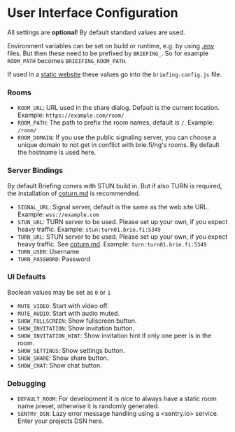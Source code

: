 # User Interface Configuration 

All settings are **optional**! By default standard values are used.

Environment variables can be set on build or runtime, e.g. by using [.env](../.env) files. But then these need to be prefixed by `BRIEFING_`. So for example `ROOM_PATH` becomes `BRIEIFING_ROOM_PATH`.

If used in a [static website](installation/website.md) these values go into the `briefing-config.js` file.

### Rooms

- `ROOM_URL`: URL used in the share dialog. Default is the current location. Example: `https://example.com/room/`
- `ROOM_PATH`: The path to prefix the room names, default is `/`. Example: `/room/`
- `ROOM_DOMAIN`: If you use the public signaling server, you can choose a unique domain to not get in conflict with brie.fi/ng's rooms. By default the hostname is used here.

### Server Bindings

By default Briefing comes with STUN build in. But if also TURN is required, the installation of [coturn.md](installation/coturn.md) is recommended.

- `SIGNAL_URL`: Signal server, default is the same as the web site URL. Example: `wss://example.com`
- `STUN_URL`: TURN server to be used. Please set up your own, if you expect heavy traffic.  Example: `stun:turn01.brie.fi:5349` 
- `TURN_URL`: STUN server to be used. Please set up your own, if you expect heavy traffic. See [coturn.md](installation/coturn.md). Example: `turn:turn01.brie.fi:5349`
- `TURN_USER`: Username
- `TURN_PASSWORD`: Password

### UI Defaults

Boolean values may be set as `0` or `1`

- `MUTE_VIDEO`: Start with video off.
- `MUTE_AUDIO`: Start with audio muted.
- `SHOW_FULLSCREEN`: Show fullscreen button.
- `SHOW_INVITATION`: Show invitation button.
- `SHOW_INVITATION_HINT`: Show invitation hint if only one peer is in the room.
- `SHOW_SETTINGS`: Show settings button.
- `SHOW_SHARE`: Show share button.
- `SHOW_CHAT`: Show chat button.

### Debugging

- `DEFAULT_ROOM`: For development it is nice to always have a static room name preset, otherwise it is randomly generated.
- `SENTRY_DSN`: Lazy error message handling using a <sentry.io> service. Enter your projects DSN here.